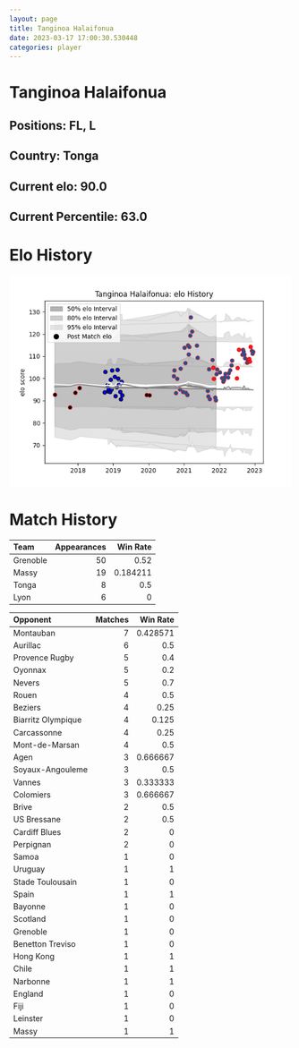 ```yaml
---  
layout: page  
title: Tanginoa Halaifonua  
date: 2023-03-17 17:00:30.530448  
categories: player  
---
```

# Tanginoa Halaifonua

## Positions: FL, L

## Country: Tonga

## Current elo: 90.0

## Current Percentile: 63.0

# Elo History


![elo history](history_TanginoaHalaifonua.png)
# Match History


| Team     |   Appearances |   Win Rate |
|:---------|--------------:|-----------:|
| Grenoble |            50 |   0.52     |
| Massy    |            19 |   0.184211 |
| Tonga    |             8 |   0.5      |
| Lyon     |             6 |   0        |

| Opponent           |   Matches |   Win Rate |
|:-------------------|----------:|-----------:|
| Montauban          |         7 |   0.428571 |
| Aurillac           |         6 |   0.5      |
| Provence Rugby     |         5 |   0.4      |
| Oyonnax            |         5 |   0.2      |
| Nevers             |         5 |   0.7      |
| Rouen              |         4 |   0.5      |
| Beziers            |         4 |   0.25     |
| Biarritz Olympique |         4 |   0.125    |
| Carcassonne        |         4 |   0.25     |
| Mont-de-Marsan     |         4 |   0.5      |
| Agen               |         3 |   0.666667 |
| Soyaux-Angouleme   |         3 |   0.5      |
| Vannes             |         3 |   0.333333 |
| Colomiers          |         3 |   0.666667 |
| Brive              |         2 |   0.5      |
| US Bressane        |         2 |   0.5      |
| Cardiff Blues      |         2 |   0        |
| Perpignan          |         2 |   0        |
| Samoa              |         1 |   0        |
| Uruguay            |         1 |   1        |
| Stade Toulousain   |         1 |   0        |
| Spain              |         1 |   1        |
| Bayonne            |         1 |   0        |
| Scotland           |         1 |   0        |
| Grenoble           |         1 |   0        |
| Benetton Treviso   |         1 |   0        |
| Hong Kong          |         1 |   1        |
| Chile              |         1 |   1        |
| Narbonne           |         1 |   1        |
| England            |         1 |   0        |
| Fiji               |         1 |   0        |
| Leinster           |         1 |   0        |
| Massy              |         1 |   1        |